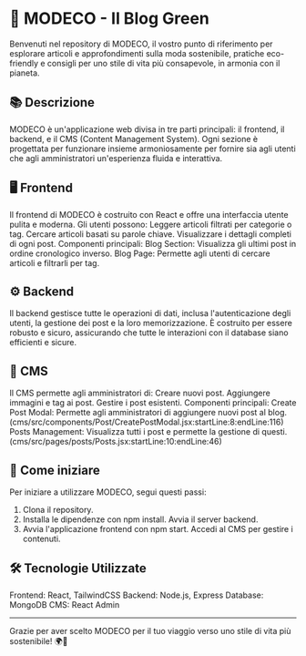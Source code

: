 # 🌿 MODECO - Il Blog Green

Benvenuti nel repository di MODECO, il vostro punto di riferimento per esplorare articoli e approfondimenti sulla moda sostenibile, pratiche eco-friendly e consigli per uno stile di vita più consapevole, in armonia con il pianeta.

## 📚 Descrizione

MODECO è un'applicazione web divisa in tre parti principali: il frontend, il backend, e il CMS (Content Management System). Ogni sezione è progettata per funzionare insieme armoniosamente per fornire sia agli utenti che agli amministratori un'esperienza fluida e interattiva.

## 🖥️ Frontend

Il frontend di MODECO è costruito con React e offre una interfaccia utente pulita e moderna. Gli utenti possono:
Leggere articoli filtrati per categorie o tag.
Cercare articoli basati su parole chiave.
Visualizzare i dettagli completi di ogni post.
Componenti principali:
Blog Section: Visualizza gli ultimi post in ordine cronologico inverso.
Blog Page: Permette agli utenti di cercare articoli e filtrarli per tag. 

## ⚙️ Backend

Il backend gestisce tutte le operazioni di dati, inclusa l'autenticazione degli utenti, la gestione dei post e la loro memorizzazione. È costruito per essere robusto e sicuro, assicurando che tutte le interazioni con il database siano efficienti e sicure.

## 📝 CMS

Il CMS permette agli amministratori di:
Creare nuovi post.
Aggiungere immagini e tag ai post.
Gestire i post esistenti.
Componenti principali:
Create Post Modal: Permette agli amministratori di aggiungere nuovi post al blog. (cms/src/components/Post/CreatePostModal.jsx:startLine:8:endLine:116)
Posts Management: Visualizza tutti i post e permette la gestione di questi. (cms/src/pages/posts/Posts.jsx:startLine:10:endLine:46)

## 🚀 Come iniziare

Per iniziare a utilizzare MODECO, segui questi passi:
1. Clona il repository.
2. Installa le dipendenze con npm install.
Avvia il server backend.
4. Avvia l'applicazione frontend con npm start.
Accedi al CMS per gestire i contenuti.

## 🛠 Tecnologie Utilizzate

Frontend: React, TailwindCSS
Backend: Node.js, Express
Database: MongoDB
CMS: React Admin


---
Grazie per aver scelto MODECO per il tuo viaggio verso uno stile di vita più sostenibile! 🌍💚